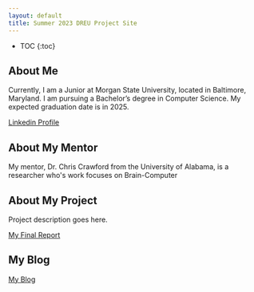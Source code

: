 ```yaml
---
layout: default
title: Summer 2023 DREU Project Site
---
```


* TOC
{:toc}

## About Me

Currently, I am a Junior at Morgan State University, located in Baltimore, Maryland. I am pursuing a Bachelor’s degree in Computer Science. My expected graduation date is in 2025.

[Linkedin Profile](https://www.linkedin.com/in/michael-adeleke-4a1228217/)

## About My Mentor

My mentor, Dr. Chris Crawford from the University of Alabama, is a researcher who's work focuses on Brain-Computer 

## About My Project

Project description goes here.

[My Final Report](files/finalreport.pdf)

## My Blog

[My Blog](blog.html)
